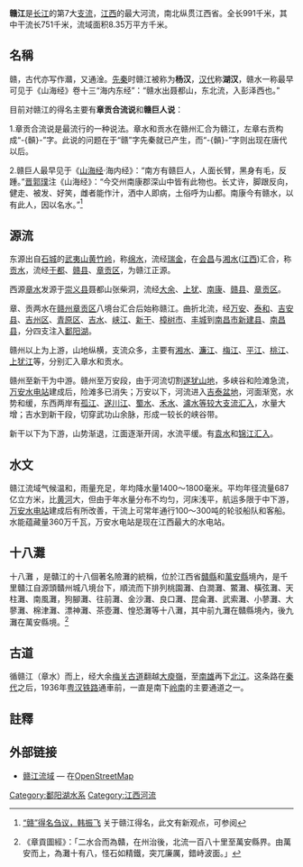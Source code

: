 **赣江**是[长江](https://zh.wikipedia.org/wiki/长江 "wikilink")的第7大[支流](https://zh.wikipedia.org/wiki/支流 "wikilink")，[江西](https://zh.wikipedia.org/wiki/江西 "wikilink")的最大河流，南北纵贯江西省。全长991千米，其中干流长751千米，流域面积8.35万平方千米。

## 名稱

赣，古代亦写作灨，又通淦。[先秦](https://zh.wikipedia.org/wiki/先秦 "wikilink")时赣江被称为**杨汉**，[汉代](https://zh.wikipedia.org/wiki/汉代 "wikilink")称**湖汉**，赣水一称最早可见于《山海经》卷十三“海内东经”：“赣水出聂都山，东北流，入彭泽西也。”

目前对赣江的得名主要有**章贡合流说**和**赣巨人说**：

1.章贡合流说是最流行的一种说法。章水和贡水在赣州汇合为赣江，左章右贡构成“-{贑}-”字。此说的问题在于“赣”字先秦就已产生，而“-{贑}-”字则出现在唐代以后。

2.赣巨人最早见于《[山海经](https://zh.wikipedia.org/wiki/山海经 "wikilink")·海内经》：“南方有赣巨人，人面长臂，黑身有毛，反踵。”[晋](https://zh.wikipedia.org/wiki/晉朝 "wikilink")[郭璞](https://zh.wikipedia.org/wiki/郭璞 "wikilink")注《山海经》：“今交州南康郡深山中皆有此物也。长丈许，脚跟反向，健走、被发、好笑，雌者能作汁，洒中人即病，土俗呼为山都。南康今有赣水，以有此人，因以名水。”[^1]

## 源流

东源出自[石城](https://zh.wikipedia.org/wiki/石城 "wikilink")的[武夷山](https://zh.wikipedia.org/wiki/武夷山 "wikilink")[黄竹岭](https://zh.wikipedia.org/wiki/黄竹岭 "wikilink")，称[绵水](https://zh.wikipedia.org/wiki/绵水 "wikilink")，流经[瑞金](https://zh.wikipedia.org/wiki/瑞金 "wikilink")，在[会昌](https://zh.wikipedia.org/wiki/会昌 "wikilink")与[湘水](https://zh.wikipedia.org/wiki/湘水 "wikilink")([江西](https://zh.wikipedia.org/wiki/江西 "wikilink"))汇合，称[贡水](https://zh.wikipedia.org/wiki/贡水 "wikilink")，流经[于都](https://zh.wikipedia.org/wiki/于都 "wikilink")、[赣县](https://zh.wikipedia.org/wiki/赣县 "wikilink")、[章贡区](https://zh.wikipedia.org/wiki/章贡区 "wikilink")，为赣江正源。

西源[章水](https://zh.wikipedia.org/wiki/章水 "wikilink")发源于[崇义县](https://zh.wikipedia.org/wiki/崇义县 "wikilink")聂都山张柴洞，流经[大余](https://zh.wikipedia.org/wiki/大余 "wikilink")、[上犹](https://zh.wikipedia.org/wiki/上犹 "wikilink")、[南康](https://zh.wikipedia.org/wiki/南康 "wikilink")、[赣县](https://zh.wikipedia.org/wiki/赣县 "wikilink")、[章贡区](https://zh.wikipedia.org/wiki/章贡区 "wikilink")。

章、贡两水在[赣州](https://zh.wikipedia.org/wiki/赣州 "wikilink")[章贡区](https://zh.wikipedia.org/wiki/章贡区 "wikilink")八境台汇合后始称赣江。曲折北流，经[万安](https://zh.wikipedia.org/wiki/万安 "wikilink")、[泰和](https://zh.wikipedia.org/wiki/泰和 "wikilink")、[吉安县](https://zh.wikipedia.org/wiki/吉安县 "wikilink")、[吉州区](https://zh.wikipedia.org/wiki/吉州区 "wikilink")、[青原区](https://zh.wikipedia.org/wiki/青原区 "wikilink")、[吉水](https://zh.wikipedia.org/wiki/吉水 "wikilink")、[峡江](https://zh.wikipedia.org/wiki/峡江 "wikilink")、[新干](https://zh.wikipedia.org/wiki/新干 "wikilink")、[樟树市](https://zh.wikipedia.org/wiki/樟树市 "wikilink")、[丰城](https://zh.wikipedia.org/wiki/丰城 "wikilink")到[南昌市](https://zh.wikipedia.org/wiki/南昌市 "wikilink")[新建县](https://zh.wikipedia.org/wiki/新建县 "wikilink")、[南昌县](https://zh.wikipedia.org/wiki/南昌县 "wikilink")，分四支注入[鄱阳湖](https://zh.wikipedia.org/wiki/鄱阳湖 "wikilink")。

赣州以上为上游，山地纵横，支流众多，主要有[湘水](https://zh.wikipedia.org/wiki/湘水 "wikilink")、[濂江](https://zh.wikipedia.org/wiki/濂江 "wikilink")、[梅江](https://zh.wikipedia.org/wiki/梅江_(赣江支流) "wikilink")、[平江](https://zh.wikipedia.org/wiki/平江 "wikilink")、[桃江](https://zh.wikipedia.org/wiki/桃江 "wikilink")、[上犹江](https://zh.wikipedia.org/wiki/上犹江 "wikilink")等，分别汇入章水和贡水。

赣州至新干为中游。赣州至万安段，由于河流切割[遂犹山地](https://zh.wikipedia.org/wiki/遂犹山地 "wikilink")，多峡谷和险滩急流，[万安水电站](https://zh.wikipedia.org/wiki/万安水电站 "wikilink")建成后，险滩多已消失；万安以下，河流进入[吉泰盆地](https://zh.wikipedia.org/wiki/吉泰盆地 "wikilink")，河面渐宽，水势和缓，东西两岸有[孤江](https://zh.wikipedia.org/wiki/孤江 "wikilink")、[遂川江](https://zh.wikipedia.org/wiki/遂川江 "wikilink")、[蜀水](https://zh.wikipedia.org/wiki/蜀水 "wikilink")、[禾水](https://zh.wikipedia.org/wiki/禾水 "wikilink")、[瀘水等较大支流汇入](https://zh.wikipedia.org/wiki/瀘水_(禾水支流) "wikilink")，水量大增；吉水到新干段，切穿武功山余脉，形成一较长的峡谷带。

新干以下为下游，山势渐退，江面逐渐开阔，水流平缓。有[袁水](https://zh.wikipedia.org/wiki/袁水 "wikilink")和[锦江汇入](https://zh.wikipedia.org/wiki/锦江_(赣江支流) "wikilink")。

## 水文

赣江流域气候温和，雨量充足，年均降水量1400～1800毫米。平均年径流量687亿立方米，比[黄河](https://zh.wikipedia.org/wiki/黄河 "wikilink")大，但由于年水量分布不均匀，河床浅平，航运多限于中下游，[万安水电站](https://zh.wikipedia.org/wiki/万安水电站 "wikilink")建成后有所改善，干流上可常年通行100～300吨的轮驳船队和客船。水能蕴藏量360万千瓦，万安水电站是现在江西最大的水电站。

## 十八灘

十八灘
，是贛江的十八個著名險灘的統稱，位於江西省[贛縣](https://zh.wikipedia.org/wiki/贛縣 "wikilink")和[萬安縣](https://zh.wikipedia.org/wiki/萬安縣 "wikilink")境內，是千里贛江自源頭贛州城八境台下，順流而下排列桃園灘、白澗灘、鱉灘、橫弦灘、天柱灘、南風灘，狗腳灘、往前灘、金沙灘、良口灘、昆侖灘、武索灘、小蓼灘、大蓼灘、棉津灘、漂神灘、茶壺灘、惶恐灘等十八灘，其中前九灘在贛縣境內，後九灘在萬安縣境。[^2]

## 古道

循赣江（章水）而上，经大余[梅关古道](https://zh.wikipedia.org/wiki/梅关古道 "wikilink")翻越[大庾嶺](https://zh.wikipedia.org/wiki/大庾嶺 "wikilink")，至[南雄](https://zh.wikipedia.org/wiki/南雄 "wikilink")再下[北江](https://zh.wikipedia.org/wiki/北江 "wikilink")。这条路在[秦代](https://zh.wikipedia.org/wiki/秦代 "wikilink")之后，1936年[粤汉铁路](https://zh.wikipedia.org/wiki/粤汉铁路 "wikilink")通車前，一直是南下[岭南](https://zh.wikipedia.org/wiki/岭南 "wikilink")的主要通道之一。

## 註釋

<div class="references-small">
<references />
</div>

## 外部链接

-   [赣江流域](http://www.openstreetmap.org/browse/relation/396603) —
    在[OpenStreetMap](https://zh.wikipedia.org/wiki/OpenStreetMap "wikilink")

[Category:鄱阳湖水系](https://zh.wikipedia.org/wiki/Category:鄱阳湖水系 "wikilink")
[Category:江西河流](https://zh.wikipedia.org/wiki/Category:江西河流 "wikilink")

[^1]: [“赣”得名刍议，韩振飞](http://www.gzwhxx.gov.cn/ContentDir/60/800.html)
    关于赣江得名，此文有新观点，可参阅

[^2]: 《章貢圖經》：「二水合而為贛，在州治後，北流一百八十里至萬安縣界。由萬安而上，為灘十有八，怪石如精鐵，突兀廉厲，錯峙波面。」
